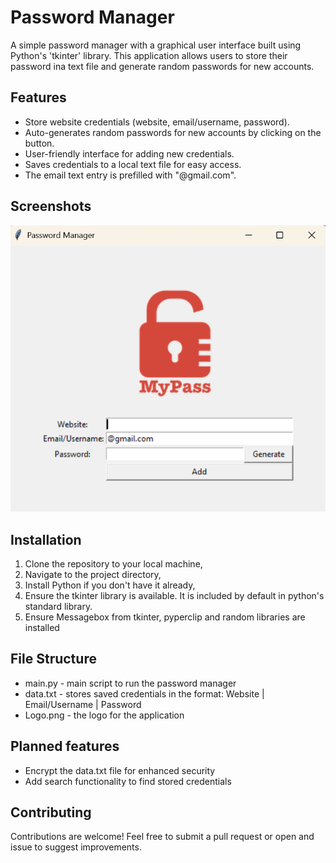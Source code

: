 # Password Manager

A simple password manager with a graphical user interface built using Python's 'tkinter' library. This application allows users to store their password ina text file and generate random passwords for new accounts.

## Features

- Store website credentials (website, email/username, password).
- Auto-generates random passwords for new accounts by clicking on the button.
- User-friendly interface for adding new credentials.
- Saves credentials to a local text file for easy access.
- The email text entry is prefilled with "@gmail.com".

## Screenshots
![img.png](img.png)

## Installation

1. Clone the repository to your local machine,
2. Navigate to the project directory,
3. Install Python if you don't have it already,
4. Ensure the tkinter library is available. It is included by default in python's standard library.
5. Ensure Messagebox from tkinter, pyperclip and random libraries are installed
## File Structure

* main.py - main script to run the password manager
* data.txt - stores saved credentials in the format:
  Website | Email/Username | Password
* Logo.png - the logo for the application

## Planned features

* Encrypt the data.txt file for enhanced security
* Add search functionality to find stored credentials

## Contributing

Contributions are welcome! Feel free to submit a pull request or open and issue to suggest improvements.
